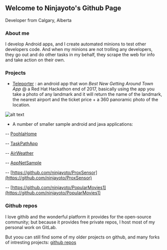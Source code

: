 ## Welcome to Ninjayoto's Github Page

Developer from Calgary, Alberta

### About me

I develop Android apps, and I create automated minions to test other developers code. 
And when my minions are not trolling any developers, they go out and do other tasks in my behalf, they scrape the web for info and take  action on their own.

### Projects

- [Teleporter](https://devpost.com/software/teleporter) :  an android app that won _Best New Getting Around Town App_ @ a Red Hat Hackathon end of 2017, basically using the app you take a photo of any landmark and it will return the name of the landmark, the nearest airport and the ticket price + a 360 panoramic photo of the location.


![alt text](https://i.imgur.com/wkosIUz.jpg?1)

- A number of smaller sample android and java applications:

-- [PoohlaHome](https://github.com/ninjayoto/PoohlaHome)

-- [TaskPathApp](https://github.com/ninjayoto/TaskPathApp)

-- [AirWeather](https://github.com/ninjayoto/AirWeather)

-- [AppNetSample](https://github.com/ninjayoto/AppNetSample)

-- [https://github.com/ninjayoto/ProxSensor](https://github.com/ninjayoto/ProxSensor)

-- [https://github.com/ninjayoto/PopularMovies1](https://github.com/ninjayoto/PopularMovies1)



### Github repos

I love githib and the wonderful platform it provides for the open-source community; but because it provides free private repos, I host most of my personal work on GitLab.

But yoou can still find some of my older projects on github, and many forks of intresting projects:
[github repos](https://github.com/ninjayoto)


